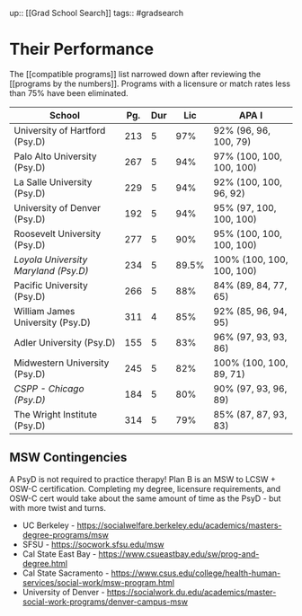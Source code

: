 ---
---

up:: [[Grad School Search]]
tags:: #gradsearch 

# Their Performance

The [[compatible programs]] list narrowed down after reviewing the [[programs by the numbers]]. Programs with a licensure or match rates less than 75% have been eliminated.


| School                               | Pg. | Dur | Lic   | APA I                     |
| ------------------------------------ | --- | --- | ----- | ------------------------- |
| University of Hartford (Psy.D)       | 213 | 5   | 97%   | 92% (96, 96, 100, 79)     |
| Palo Alto University (Psy.D)         | 267 | 5   | 94%   | 97% (100, 100, 100, 100)  |
| La Salle University (Psy.D)          | 229 | 5   | 94%   | 92% (100, 100, 96, 92)    |
| University of Denver (Psy.D)         | 192 | 5   | 94%   | 95% (97, 100, 100, 100)   |
| Roosevelt University (Psy.D)         | 277 | 5   | 90%   | 95% (100, 100, 100, 100)  |
| *Loyola University Maryland (Psy.D)* | 234 | 5   | 89.5% | 100% (100, 100, 100, 100) |
| Pacific University (Psy.D)           | 266 | 5   | 88%   | 84% (89, 84, 77, 65)      |
| William James University (Psy.D)     | 311 | 4   | 85%   | 92% (85, 96, 94, 95)      |
| Adler University (Psy.D)             | 155 | 5   | 83%   | 96% (97, 93, 93, 86)      |
| Midwestern University (Psy.D)        | 245 | 5   | 82%   | 100% (100, 100, 89, 71)   |
| *CSPP - Chicago (Psy.D)*             | 184 | 5   | 80%   | 90% (97, 93, 96, 89)      |
| The Wright Institute (Psy.D)         | 314 | 5   | 79%   | 85% (87, 87, 93, 83)      |

## MSW Contingencies

A PsyD is not required to practice therapy! Plan B is an MSW to LCSW + OSW-C certification. Completing my degree, licensure requirements, and OSW-C cert would take about the same amount of time as the PsyD - but with more twist and turns.

- UC Berkeley - https://socialwelfare.berkeley.edu/academics/masters-degree-programs/msw
- SFSU - https://socwork.sfsu.edu/msw
- Cal State East Bay - https://www.csueastbay.edu/sw/prog-and-degree.html
- Cal State Sacramento - https://www.csus.edu/college/health-human-services/social-work/msw-program.html
- University of Denver - https://socialwork.du.edu/academics/master-social-work-programs/denver-campus-msw